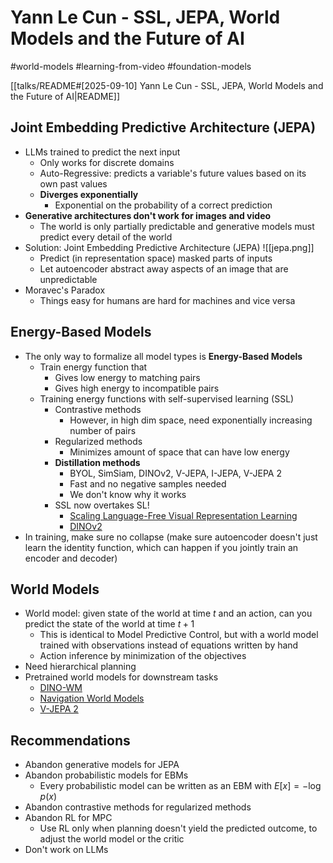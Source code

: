 # Yann Le Cun - SSL, JEPA, World Models and the Future of AI

#world-models
#learning-from-video
#foundation-models

[[talks/README#[2025-09-10] Yann Le Cun - SSL, JEPA, World Models and the Future of AI|README]]

## Joint Embedding Predictive Architecture (JEPA)

- LLMs trained to predict the next input
	- Only works for discrete domains
	- Auto-Regressive: predicts a variable's future values based on its own past values
	- **Diverges exponentially**
		- Exponential on the probability of a correct prediction
- **Generative architectures don't work for images and video**
	- The world is only partially predictable and generative models must predict every detail of the world
- Solution: Joint Embedding Predictive Architecture (JEPA) ![[jepa.png]]
	- Predict (in representation space) masked parts of inputs
	- Let autoencoder abstract away aspects of an image that are unpredictable
- Moravec's Paradox
	- Things easy for humans are hard for machines and vice versa

## Energy-Based Models

- The only way to formalize all model types is **Energy-Based Models**
	- Train energy function that
		- Gives low energy to matching pairs
		- Gives high energy to incompatible pairs
	- Training energy functions with self-supervised learning (SSL)
		- Contrastive methods
			- However, in high dim space, need exponentially increasing number of pairs
		- Regularized methods
			- Minimizes amount of space that can have low energy
		- **Distillation methods**
			- BYOL, SimSiam, DINOv2, V-JEPA, I-JEPA, V-JEPA 2
			- Fast and no negative samples needed
			- We don't know why it works
		- SSL now overtakes SL!
			- [Scaling Language-Free Visual Representation Learning](https://davidfan.io/webssl/)
			- [DINOv2](https://ai.meta.com/dinov3/)
- In training, make sure no collapse (make sure autoencoder doesn't just learn the identity function, which can happen if you jointly train an encoder and decoder)

## World Models

- World model: given state of the world at time $t$ and an action, can you predict the state of the world at time $t+1$
	- This is identical to Model Predictive Control, but with a world model trained with observations instead of equations written by hand
	- Action inference by minimization of the objectives
- Need hierarchical planning
- Pretrained world models for downstream tasks
	- [DINO-WM](https://dino-wm.github.io/)
	- [Navigation World Models](https://www.amirbar.net/nwm/)
	- [V-JEPA 2](https://ai.meta.com/blog/v-jepa-2-world-model-benchmarks/)

## Recommendations

- Abandon generative models for JEPA
- Abandon probabilistic models for EBMs
	- Every probabilistic model can be written as an EBM with $E[x] = -\log p(x)$
- Abandon contrastive methods for regularized methods
- Abandon RL for MPC
	- Use RL only when planning doesn't yield the predicted outcome, to adjust the world model or the critic
- Don't work on LLMs
